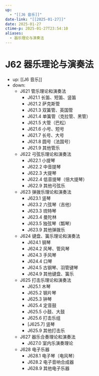 ```yaml
---
up:
  - "[[J6 音乐]]"
date-link: "[[2025-01-27]]"
date: 2025-01-27
ctime-p: 2025-01-27T23:54:10
aliases:
  - 器乐理论与演奏法
---
```


# J62 器乐理论与演奏法

- up: [[J6 音乐]]
- down:	
	- J621 管乐理论和演奏法
		- J621.1 长笛、短笛、竖笛
		- J621.2 萨克斯管
		- J621.3 双簧管、英国管
		- J621.4 单簧管（克拉管、黑管）
		- J621.5 大管（巴松）
		- J621.6 小号、短号
		- J621.7 长号、大号
		- J621.8 圆号（法国号）
		- J621.9 其他管乐
	- J622 弓弦乐理论和演奏法
		- J622.1 小提琴
		- J622.2 中音提琴
		- J622.3 大提琴
		- J622.4 低音提琴（倍大提琴）
		- J622.9 其他弓弦乐
	- J623 弹拨乐理论和演奏法
		- J623.1 竖琴
		- J623.2 六弦琴（吉他）
		- J623.3 琉特琴
		- J623.4 曼陀林
		- J623.5 独弦琴（瓢琴）
		- J623.9 其他弹拨乐
	- J624 键盘、簧乐理论和演奏法
		- J624.1 钢琴
		- J624.2 风琴、管风琴
		- J624.3 手风琴
		- J624.4 口琴
		- J624.5 古钢琴、羽管键琴
		- J624.9 其他键盘、簧乐
	- J625 打击乐理论和演奏法
		- J625.1 木琴
		- J625.2 钢片琴
		- J625.3 钟琴
		- J625.4 定音鼓
		- J625.5 小鼓、大鼓
		- J625.6 打击乐组
		- [J625.7] 竖琴
		- J625.9 其他打击乐
	- J627 器乐合奏理论和演奏法
		- J627.0 室内乐演奏理论
	- J628 电子乐器
		- J628.1 电子琴（电风琴）
		- J628.2 电子音响合成器
		- J628.9 其他电子乐器
	
